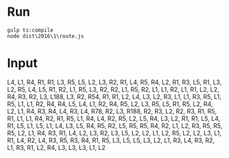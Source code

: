 # Run

    gulp ts:compile
    node dist\2016\1\route.js

# Input
L4, L1, R4, R1, R1, L3, R5, L5, L2, L3, R2, R1, L4, R5, R4, L2, R1, R3, L5, R1, L3, L2, R5, L4, L5, R1, R2, L1, R5, L3, R2, R2, L1, R5, R2, L1, L1, R2, L1, R1, L2, L2, R4, R3, R2, L3, L188, L3, R2, R54, R1, R1, L2, L4, L3, L2, R3, L1, L1, R3, R5, L1, R5, L1, L1, R2, R4, R4, L5, L4, L1, R2, R4, R5, L2, L3, R5, L5, R1, R5, L2, R4, L2, L1, R4, R3, R4, L4, R3, L4, R78, R2, L3, R188, R2, R3, L2, R2, R3, R1, R5, R1, L1, L1, R4, R2, R1, R5, L1, R4, L4, R2, R5, L2, L5, R4, L3, L2, R1, R1, L5, L4, R1, L5, L1, L5, L1, L4, L3, L5, R4, R5, R2, L5, R5, R5, R4, R2, L1, L2, R3, R5, R5, R5, L2, L1, R4, R3, R1, L4, L2, L3, R2, L3, L5, L2, L2, L1, L2, R5, L2, L2, L3, L1, R1, L4, R2, L4, R3, R5, R3, R4, R1, R5, L3, L5, L5, L3, L2, L1, R3, L4, R3, R2, L1, R3, R1, L2, R4, L3, L3, L3, L1, L2

